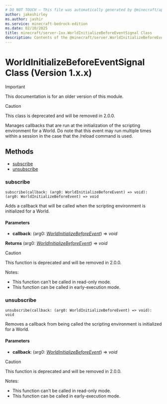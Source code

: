 ```yaml
---
# DO NOT TOUCH — This file was automatically generated by @minecraft/api-docs-generator, to report problems file an issue at https://github.com/Mojang/minecraft-scripting-libraries
author: jakeshirley
ms.author: jashir
ms.service: minecraft-bedrock-edition
ms.date: 02/10/2025
title: minecraft/server-1xx.WorldInitializeBeforeEventSignal Class
description: Contents of the @minecraft/server.WorldInitializeBeforeEventSignal class (Version 1.x.x).
---
```

# WorldInitializeBeforeEventSignal Class (Version 1.x.x)

> [!IMPORTANT]
> This documentation is for an older version of this module.

> [!CAUTION]
> This class is deprecated and will be removed in 2.0.0.

Manages callbacks that are run at the initialization of the scripting environment for a World. Do note that this event may run multiple times within a session in the case that the /reload command is used.

## Methods
- [subscribe](#subscribe)
- [unsubscribe](#unsubscribe)

### **subscribe**
`
subscribe(callback: (arg0: WorldInitializeBeforeEvent) => void): (arg0: WorldInitializeBeforeEvent) => void
`

Adds a callback that will be called when the scripting environment is initialized for a World.

#### **Parameters**
- **callback**: (arg0: [*WorldInitializeBeforeEvent*](WorldInitializeBeforeEvent.md)) => *void*

**Returns** (arg0: [*WorldInitializeBeforeEvent*](WorldInitializeBeforeEvent.md)) => *void*

> [!CAUTION]
> This function is deprecated and will be removed in 2.0.0.
  
Notes:
- This function can't be called in read-only mode.
- This function can be called in early-execution mode.

### **unsubscribe**
`
unsubscribe(callback: (arg0: WorldInitializeBeforeEvent) => void): void
`

Removes a callback from being called the scripting environment is initialized for a World.

#### **Parameters**
- **callback**: (arg0: [*WorldInitializeBeforeEvent*](WorldInitializeBeforeEvent.md)) => *void*

> [!CAUTION]
> This function is deprecated and will be removed in 2.0.0.
  
Notes:
- This function can't be called in read-only mode.
- This function can be called in early-execution mode.
